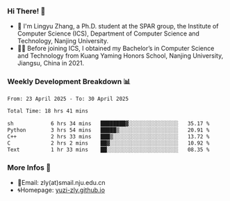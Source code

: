 ### Hi There! 👋 
- 🐳 I'm Lingyu Zhang, a Ph.D. student at the SPAR group, the Institute of Computer Science (ICS), Department of Computer Science and Technology, Nanjing University.
- 🧑‍🎓 Before joining ICS, I obtained my Bachelor’s in Computer Science and Technology from Kuang Yaming Honors School, Nanjing University, Jiangsu, China in 2021.

### Weekly Development Breakdown :bar_chart:

<!--START_SECTION:waka-->

```txt
From: 23 April 2025 - To: 30 April 2025

Total Time: 18 hrs 41 mins

sh            6 hrs 34 mins   ████████▓░░░░░░░░░░░░░░░░   35.17 %
Python        3 hrs 54 mins   █████▒░░░░░░░░░░░░░░░░░░░   20.91 %
C++           2 hrs 33 mins   ███▒░░░░░░░░░░░░░░░░░░░░░   13.72 %
C             2 hrs 2 mins    ██▓░░░░░░░░░░░░░░░░░░░░░░   10.92 %
Text          1 hr 33 mins    ██░░░░░░░░░░░░░░░░░░░░░░░   08.35 %
```

<!--END_SECTION:waka-->

<!--
### Github Contributions :octocat:

![](https://raw.githubusercontent.com/yuzi-zly/yuzi-zly/output/github-contribution-grid-snake.svg)              
-->

### More Infos 📖

- 📧Email: zly(at)smail.nju.edu.cn
- 🌀Homepage: [yuzi-zly.github.io](https://yuzi-zly.github.io/)
